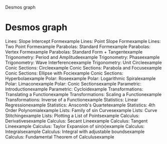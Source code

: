 Desmos graph

# Desmos graph

Lines: Slope Intercept Formexample
Lines: Point Slope Formexample
Lines: Two Point Formexample
Parabolas: Standard Formexample
Parabolas: Vertex Formexample
Parabolas: Standard Form + Tangentexample
Trigonometry: Period and Amplitudeexample
Trigonometry: Phaseexample
Trigonometry: Wave Interferenceexample
Trigonometry: Unit Circleexample
Conic Sections: Circleexample
Conic Sections: Parabola and Focusexample
Conic Sections: Ellipse with Fociexample
Conic Sections: Hyperbolaexample
Polar: Roseexample
Polar: Logarithmic Spiralexample
Polar: Limaconexample
Polar: Conic Sectionsexample
Parametric: Introductionexample
Parametric: Cycloidexample
Transformations: Translating a Functionexample
Transformations: Scaling a Functionexample
Transformations: Inverse of a Functionexample
Statistics: Linear Regressionexample
Statistics: Anscomb's Quartetexample
Statistics: 4th Order Polynomialexample
Lists: Family of sin Curvesexample
Lists: Curve Stitchingexample
Lists: Plotting a List of Pointsexample
Calculus: Derivativesexample
Calculus: Secant Lineexample
Calculus: Tangent Lineexample
Calculus: Taylor Expansion of sin(x)example
Calculus: Integralsexample
Calculus: Integral with adjustable boundsexample
Calculus: Fundamental Theorem of Calculusexample